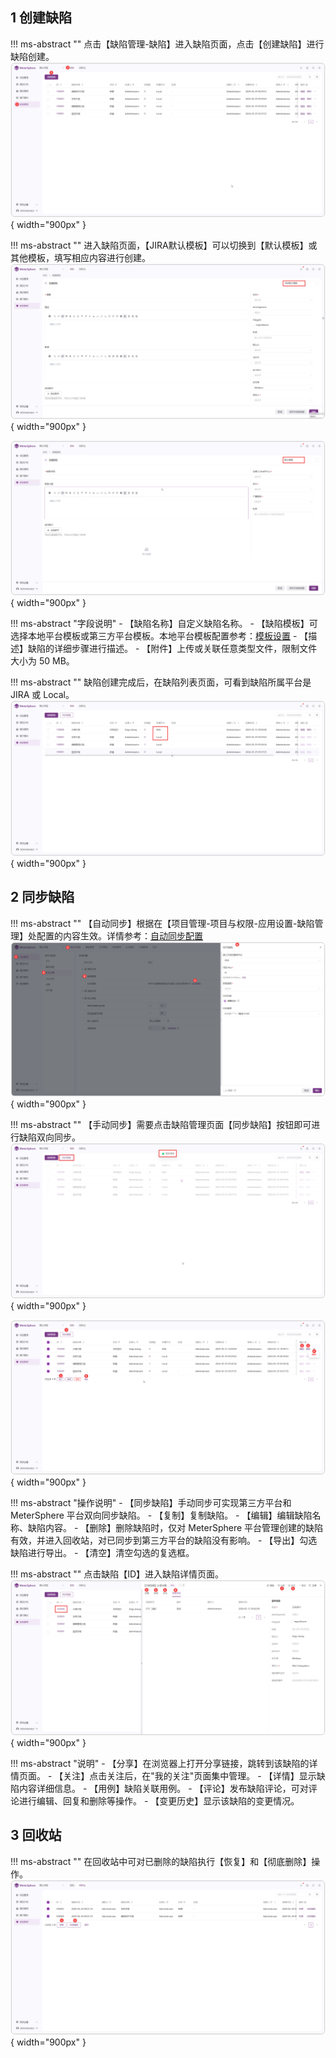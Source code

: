 

## 1 创建缺陷
!!! ms-abstract ""
    点击【缺陷管理-缺陷】进入缺陷页面，点击【创建缺陷】进行缺陷创建。
![!缺陷创建](../../img/defect_management/缺陷创建.png){ width="900px" }

!!! ms-abstract ""
    进入缺陷页面，【JIRA默认模板】可以切换到【默认模板】或其他模板，填写相应内容进行创建。
![!jira默认模板填写内容](../../img/defect_management/jira默认模板填写内容.png){ width="900px" }

![!系统默认模板](../../img/defect_management/系统默认模板.png){ width="900px" }

!!! ms-abstract "字段说明"
    - 【缺陷名称】自定义缺陷名称。
    - 【缺陷模板】可选择本地平台模板或第三方平台模板。本地平台模板配置参考：[模板设置](../project_management/template_management.md#22)
    - 【描述】缺陷的详细步骤进行描述。
    - 【附件】上传或关联任意类型文件，限制文件大小为 50 MB。

!!! ms-abstract ""
    缺陷创建完成后，在缺陷列表页面，可看到缺陷所属平台是 JIRA 或 Local。
![!展示jira平台](../../img/defect_management/展示jira平台.png){ width="900px" }

## 2 同步缺陷
!!! ms-abstract ""
    【自动同步】根据在【项目管理-项目与权限-应用设置-缺陷管理】处配置的内容生效。详情参考：[自动同步配置](../project_management/project_permissions.md#21)
![!缺陷平台设置](../../img/defect_management/缺陷平台设置.png){ width="900px" }

!!! ms-abstract ""
    【手动同步】需要点击缺陷管理页面【同步缺陷】按钮即可进行缺陷双向同步。
![!缺陷平台设置](../../img/defect_management/点击同步缺陷.png){ width="900px" }

![!缺陷功能操作情况](../../img/defect_management/缺陷功能操作情况.png){ width="900px" }

!!! ms-abstract "操作说明"
    - 【同步缺陷】手动同步可实现第三方平台和 MeterSphere 平台双向同步缺陷。
    - 【复制】复制缺陷。
    - 【编辑】编辑缺陷名称、缺陷内容。
    - 【删除】删除缺陷时，仅对 MeterSphere 平台管理创建的缺陷有效，并进入回收站，对已同步到第三方平台的缺陷没有影响。
    - 【导出】勾选缺陷进行导出。
    - 【清空】清空勾选的复选框。

!!! ms-abstract ""
    点击缺陷【ID】进入缺陷详情页面。
![!缺陷功能操作情况](../../img/defect_management/查看缺陷进入缺陷详情页面.png){ width="900px" }

!!! ms-abstract "说明"
    - 【分享】在浏览器上打开分享链接，跳转到该缺陷的详情页面。
    - 【关注】点击关注后，在"我的关注"页面集中管理。
    - 【详情】显示缺陷内容详细信息。
    - 【用例】缺陷关联用例。
    - 【评论】发布缺陷评论，可对评论进行编辑、回复和删除等操作。
    - 【变更历史】显示该缺陷的变更情况。

## 3 回收站
!!! ms-abstract ""
    在回收站中可对已删除的缺陷执行【恢复】和【彻底删除】操作。
![!缺陷功能操作情况](../../img/defect_management/批量恢复和删除操作.png){ width="900px" }
